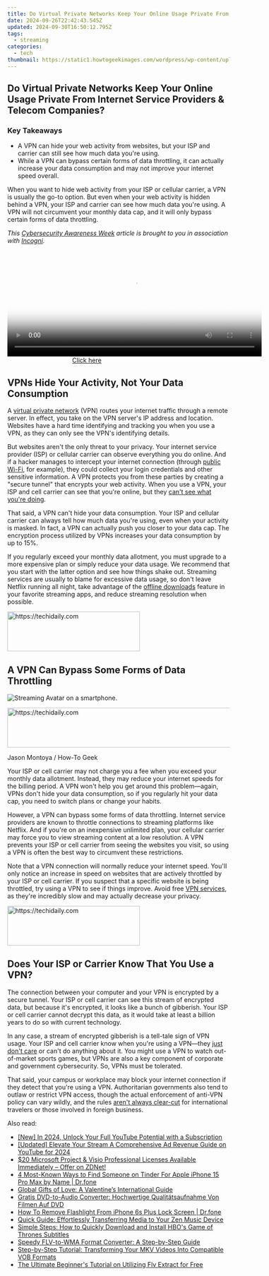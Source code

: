 ```yaml
---
title: Do Virtual Private Networks Keep Your Online Usage Private From Internet Service Providers & Telecom Companies?
date: 2024-09-26T22:42:43.545Z
updated: 2024-09-30T16:50:12.795Z
tags:
  - streaming
categories:
  - tech
thumbnail: https://static1.howtogeekimages.com/wordpress/wp-content/uploads/2023/10/16-4.png
---
```


## Do Virtual Private Networks Keep Your Online Usage Private From Internet Service Providers & Telecom Companies?

### Key Takeaways

* A VPN can hide your web activity from websites, but your ISP and carrier can still see how much data you're using.
* While a VPN can bypass certain forms of data throttling, it can actually increase your data consumption and may not improve your internet speed overall.

 When you want to hide web activity from your ISP or cellular carrier, a VPN is usually the go-to option. But even when your web activity is hidden behind a VPN, your ISP and carrier can see how much data you're using. A VPN will not circumvent your monthly data cap, and it will only bypass certain forms of data throttling.

_This [Cybersecurity Awareness Week](https://extra-hints.techidaily.com/2024-approved-achieving-a-natural-sound-curve-dimming-audio-smoothly/) article is brought to you in association with [Incogni](https://www.dpbolvw.net/click-3607085-15563748/https://incogni.com/deal/?transaction%5Fid=102bb4195232133c0b618b277a6e3e&offer%5Fid=1151&affiliate%5Fid=16804&source=&aff%5Fsub=&utm%5Fsource=Affiliates&utm%5Fmedium=16804&utm%5Fcampaign=affiliate&utm%5Fcontent=1151&recurring%5Fgoal%5Fid=952)._ 

<!-- affiliate ads begin -->
<span id="1993652">
					<video width="576" height="240" style="cursor:pointer"
           poster="//a.impactradius-go.com/display-clicktoplayimage/1993652.png"
           onclick="if(!this.playClicked){this.play();this.setAttribute('controls',true);this.playClicked=true;}">
	   <source src="//a.impactradius-go.com/display-ad/22993-1993652">
	   <img src="//a.impactradius-go.com/display-clicktoplayimage/1993652.png" style="border: none; height: 100%; width: 100%; object-fit: contain">
	</video>
	<div style="width:360px;text-align:center"><a href="javascript:window.open(decodeURIComponent('https%3A%2F%2Fhomestyler.sjv.io%2Fc%2F5597632%2F1993652%2F22993'), '_blank');void(0);">Click here</a></div>
</span>
<img height="0" width="0" src="https://imp.pxf.io/i/5597632/1993652/22993" style="position:absolute;visibility:hidden;" border="0" />
<!-- affiliate ads end -->

##  VPNs Hide Your Activity, Not Your Data Consumption

 A [virtual private network](https://extra-guidance.techidaily.com/2024-approved-masterclass-in-3d-color-grading-with-custom-luts/) (VPN) routes your internet traffic through a remote server. In effect, you take on the VPN server's IP address and location. Websites have a hard time identifying and tracking you when you use a VPN, as they can only see the VPN's identifying details.

 But websites aren't the only threat to your privacy. Your internet service provider (ISP) or cellular carrier can observe everything you do online. And if a hacker manages to intercept your internet connection (through [public Wi-Fi](https://tech-haven.techidaily.com/demystifying-the-issue-of-synchronizing-artificial-intelligence-with-human-values/), for example), they could collect your login credentials and other sensitive information. A VPN protects you from these parties by creating a "secure tunnel" that encrypts your web activity. When you use a VPN, your ISP and cell carrier can see that you're online, but they [can't see what you're doing](https://youtube-sure.techidaily.com/o-video-stream-mp3-to-youtube-in-3-easy-steps-for-2024/).

 That said, a VPN can't hide your data consumption. Your ISP and cellular carrier can always tell how much data you're using, even when your activity is masked. In fact, a VPN can actually push you closer to your data cap. The encryption process utilized by VPNs increases your data consumption by up to 15%.

 If you regularly exceed your monthly data allotment, you must upgrade to a more expensive plan or simply reduce your data usage. We recommend that you start with the latter option and see how things shake out. Streaming services are usually to blame for excessive data usage, so don't leave Netflix running all night, take advantage of the [offline downloads](https://extra-guidance.techidaily.com/new-master-iphone-timelapses-efficient-recording-tips/) feature in your favorite streaming apps, and reduce streaming resolution when possible.

<!-- affiliate ads begin -->
<a href="https://aligracehair.sjv.io/c/5597632/1902273/19272" target="_top" id="1902273">
  <img src="//a.impactradius-go.com/display-ad/19272-1902273" border="0" alt="https://techidaily.com" width="300" height="90"/>
</a>
<img height="0" width="0" src="https://aligracehair.sjv.io/i/5597632/1902273/19272" style="position:absolute;visibility:hidden;" border="0" />
<!-- affiliate ads end -->

##  A VPN Can Bypass Some Forms of Data Throttling

![Streaming Avatar on a smartphone.](https://static1.howtogeekimages.com/wordpress/wp-content/uploads/2023/10/52831639297_9ee5ba1363_o.jpg) 

<!-- affiliate ads begin -->
<a href="https://aligracehair.sjv.io/c/5597632/1918719/19272" target="_top" id="1918719">
  <img src="//a.impactradius-go.com/display-ad/19272-1918719" border="0" alt="https://techidaily.com" width="728" height="90"/>
</a>
<img height="0" width="0" src="https://aligracehair.sjv.io/i/5597632/1918719/19272" style="position:absolute;visibility:hidden;" border="0" />
<!-- affiliate ads end -->

Jason Montoya / How-To Geek

 Your ISP or cell carrier may not charge you a fee when you exceed your monthly data allotment. Instead, they may reduce your internet speeds for the billing period. A VPN won't help you get around this problem—again, VPNs don't hide your data consumption, so if you regularly hit your data cap, you need to switch plans or change your habits.

 However, a VPN can bypass some forms of data throttling. Internet service providers are known to throttle connections to streaming platforms like Netflix. And if you're on an inexpensive unlimited plan, your cellular carrier may force you to view streaming content at a low resolution. A VPN prevents your ISP or cell carrier from seeing the websites you visit, so using a VPN is often the best way to circumvent these restrictions.

 Note that a VPN connection will normally reduce your internet speed. You'll only notice an increase in speed on websites that are actively throttled by your ISP or cell carrier. If you suspect that a specific website is being throttled, try using a VPN to see if things improve. Avoid free [VPN services](https://fox-links.techidaily.com/in-2024-streamline-and-shine-the-top-5-video-quality-tools/), as they're incredibly slow and may actually decrease your privacy.

<!-- affiliate ads begin -->
<a href="https://laganoo.pxf.io/c/5597632/1657395/16446" target="_top" id="1657395">
  <img src="//a.impactradius-go.com/display-ad/16446-1657395" border="0" alt="https://techidaily.com" width="300" height="90"/>
</a>
<img height="0" width="0" src="https://laganoo.pxf.io/i/5597632/1657395/16446" style="position:absolute;visibility:hidden;" border="0" />
<!-- affiliate ads end -->

##  Does Your ISP or Carrier Know That You Use a VPN?

 The connection between your computer and your VPN is encrypted by a secure tunnel. Your ISP or cell carrier can see this stream of encrypted data, but because it's encrypted, it looks like a bunch of gibberish. Your ISP or cell carrier cannot decrypt this data, as it would take at least a billion years to do so with current technology.

 In any case, a stream of encrypted gibberish is a tell-tale sign of VPN usage. Your ISP and cell carrier know when you're using a VPN—they [just don't care](https://buynow-tips.techidaily.com/expert-analysis-of-the-linksys-wrt1erry-cohen-phd-abpp/) or can't do anything about it. You might use a VPN to watch out-of-market sports games, but VPNs are also a key component of corporate and government cybersecurity. So, VPNs must be tolerated.

 That said, your campus or workplace may block your internet connection if they detect that you're using a VPN. Authoritarian governments also tend to outlaw or restrict VPN access, though the actual enforcement of anti-VPN policy can vary wildly, and the rules [aren't always clear-cut](https://tiktok-videos.techidaily.com/in-2024-boost-your-video-virality-essential-tiktok-lyrics/) for international travelers or those involved in foreign business.

<ins class="adsbygoogle"
     style="display:block"
     data-ad-format="autorelaxed"
     data-ad-client="ca-pub-7571918770474297"
     data-ad-slot="1223367746"></ins>

<ins class="adsbygoogle"
     style="display:block"
     data-ad-client="ca-pub-7571918770474297"
     data-ad-slot="8358498916"
     data-ad-format="auto"
     data-full-width-responsive="true"></ins>

<span class="atpl-alsoreadstyle">Also read:</span>
<div><ul>
<li><a href="https://youtube-blog.techidaily.com/n-2024-unlock-your-full-youtube-potential-with-a-subscription/"><u>[New] In 2024, Unlock Your Full YouTube Potential with a Subscription</u></a></li>
<li><a href="https://facebook-video-footage.techidaily.com/updated-elevate-your-stream-a-comprehensive-ad-revenue-guide-on-youtube-for-2024/"><u>[Updated] Elevate Your Stream A Comprehensive Ad Revenue Guide on YouTube for 2024</u></a></li>
<li><a href="https://win-great.techidaily.com/20-microsoft-project-and-visio-professional-licenses-available-immediately-offer-on-zdnet/"><u>$20 Microsoft Project & Visio Professional Licenses Available Immediately – Offer on ZDNet!</u></a></li>
<li><a href="https://location-social.techidaily.com/4-most-known-ways-to-find-someone-on-tinder-for-apple-iphone-15-pro-max-by-name-drfone-by-drfone-virtual-ios/"><u>4 Most-Known Ways to Find Someone on Tinder For Apple iPhone 15 Pro Max by Name | Dr.fone</u></a></li>
<li><a href="https://mondly-stories.techidaily.com/global-gifts-of-love-a-valentines-international-guide/"><u>Global Gifts of Love: A Valentine’s International Guide</u></a></li>
<li><a href="https://tech-revival.techidaily.com/gratis-dvd-to-audio-converter-hochwertige-qualitatsaufnahme-von-filmen-auf-dvd/"><u>Gratis DVD-to-Audio Converter: Hochwertige Qualitätsaufnahme Von Filmen Auf DVD</u></a></li>
<li><a href="https://iphone-unlock.techidaily.com/how-to-remove-flashlight-from-iphone-6s-plus-lock-screen-drfone-by-drfone-ios/"><u>How To Remove Flashlight From iPhone 6s Plus Lock Screen | Dr.fone</u></a></li>
<li><a href="https://media-tips.techidaily.com/quick-guide-effortlessly-transferring-media-to-your-zen-music-device/"><u>Quick Guide: Effortlessly Transferring Media to Your Zen Music Device</u></a></li>
<li><a href="https://media-tips.techidaily.com/simple-steps-how-to-quickly-download-and-install-hbos-game-of-thrones-subtitles/"><u>Simple Steps: How to Quickly Download and Install HBO's Game of Thrones Subtitles</u></a></li>
<li><a href="https://media-tips.techidaily.com/speedy-flv-to-wma-format-converter-a-step-by-step-guide/"><u>Speedy FLV-to-WMA Format Converter: A Step-by-Step Guide</u></a></li>
<li><a href="https://media-tips.techidaily.com/step-by-step-tutorial-transforming-your-mkv-videos-into-compatible-vob-formats/"><u>Step-by-Step Tutorial: Transforming Your MKV Videos Into Compatible VOB Formats</u></a></li>
<li><a href="https://media-tips.techidaily.com/the-ultimate-beginners-tutorial-on-utilizing-flv-extract-for-free/"><u>The Ultimate Beginner's Tutorial on Utilizing Flv Extract for Free</u></a></li>
</ul></div>

